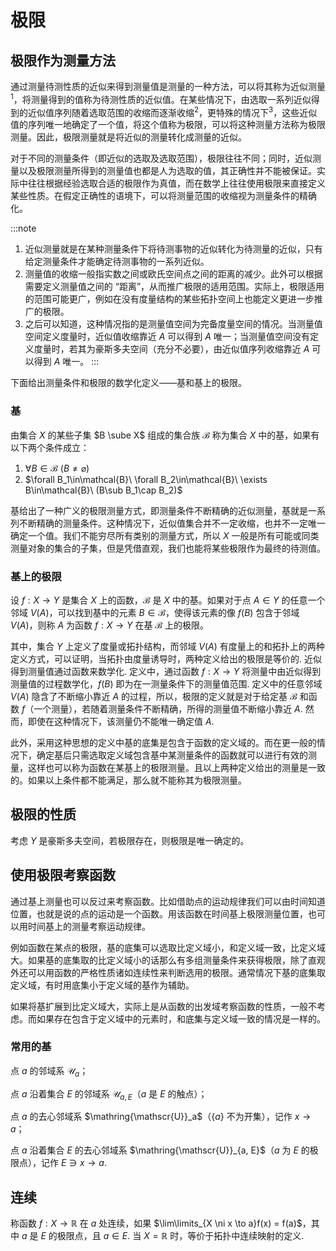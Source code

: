 # 极限

## 极限作为测量方法
通过测量待测性质的近似来得到测量值是测量的一种方法，可以将其称为近似测量<sup>1</sup>，将测量得到的值称为待测性质的近似值。在某些情况下，由选取一系列近似得到的近似值序列随着选取范围的收缩而逐渐收缩<sup>2</sup>，更特殊的情况下<sup>3</sup>，这些近似值的序列唯一地确定了一个值，将这个值称为极限，可以将这种测量方法称为极限测量。因此，极限测量就是将近似的测量转化成测量的近似。

对于不同的测量条件（即近似的选取及选取范围），极限往往不同；同时，近似测量以及极限测量所得到的测量值也都是人为选取的值，其正确性并不能被保证。实际中往往根据经验选取合适的极限作为真值，而在数学上往往使用极限来直接定义某些性质。在假定正确性的语境下，可以将测量范围的收缩视为测量条件的精确化。

:::note
1. 近似测量就是在某种测量条件下将待测事物的近似转化为待测量的近似，只有给定测量条件才能确定待测事物的一系列近似。
2. 测量值的收缩一般指实数之间或欧氏空间点之间的距离的减少。此外可以根据需要定义测量值之间的 “距离”，从而推广极限的适用范围。实际上，极限适用的范围可能更广，例如在没有度量结构的某些拓扑空间上也能定义更进一步推广的极限。
2. 之后可以知道，这种情况指的是测量值空间为完备度量空间的情况。当测量值空间定义度量时，近似值收缩靠近 $A$ 可以得到 $A$ 唯一；当测量值空间没有定义度量时，若其为豪斯多夫空间（充分不必要），由近似值序列收缩靠近 $A$ 可以得到 $A$ 唯一。
:::

下面给出测量条件和极限的数学化定义——基和基上的极限。

### 基
由集合 $X$ 的某些子集 $B \sube X$ 组成的集合族 $\mathcal{B}$ 称为集合 $X$ 中的基，如果有以下两个条件成立：

1. $\forall B\in\mathcal{B}\ (B\ne\varnothing)$
2. $\forall B_1\in\mathcal{B}\ \forall B_2\in\mathcal{B}\ \exists B\in\mathcal{B}\ (B\sub B_1\cap B_2)$

基给出了一种广义的极限测量方式，即测量条件不断精确的近似测量，基就是一系列不断精确的测量条件。这种情况下，近似值集合并不一定收缩，也并不一定唯一确定一个值。我们不能穷尽所有类别的测量方式，所以 $X$ 一般是所有可能或同类测量对象的集合的子集，但是凭借直观，我们也能将某些极限作为最终的待测值。

### 基上的极限

设 $f : X \to Y$ 是集合 $X$ 上的函数，$\mathcal{B}$ 是 $X$ 中的基。如果对于点 $A \in Y$ 的任意一个邻域 $V(A)$，可以找到基中的元素 $B \in \mathcal{B}$，使得该元素的像 $f(B)$ 包含于邻域 $V(A)$，则称 $A$ 为函数 $f : X \to Y$ 在基 $\mathcal{B}$ 上的极限。

其中，集合 $Y$ 上定义了度量或拓扑结构，而邻域 $V(A)$ 有度量上的和拓扑上的两种定义方式，可以证明，当拓扑由度量诱导时，两种定义给出的极限是等价的. 近似得到测量值通过函数来数学化. 定义中，通过函数 $f : X \to Y$ 将测量中由近似得到测量值的过程数学化，$f(B)$ 即为在一测量条件下的测量值范围. 定义中的任意邻域 $V(A)$ 隐含了不断缩小靠近 $A$ 的过程，所以，极限的定义就是对于给定基 $\mathcal{B}$ 和函数 $f$（一个测量），若随着测量条件不断精确，所得的测量值不断缩小靠近 $A$. 然而，即使在这种情况下，该测量仍不能唯一确定值 $A$. 

此外，采用这种思想的定义中基的底集是包含于函数的定义域的。而在更一般的情况下，确定基后只需选取定义域包含基中某测量条件的函数就可以进行有效的测量，这样也可以称为函数在某基上的极限测量。且以上两种定义给出的测量是一致的。如果以上条件都不能满足，那么就不能称其为极限测量。

## 极限的性质

考虑 $Y$ 是豪斯多夫空间，若极限存在，则极限是唯一确定的。

## 使用极限考察函数

通过基上测量也可以反过来考察函数。比如借助点的运动规律我们可以由时间知道位置，也就是说的点的运动是一个函数。用该函数在时间基上极限测量位置，也可以用时间基上的测量考察运动规律。

例如函数在某点的极限，基的底集可以选取比定义域小，和定义域一致，比定义域大。如果基的底集取的比定义域小的话那么有多组测量条件来获得极限，除了直观外还可以用函数的严格性质诸如连续性来判断选用的极限。通常情况下基的底集取定义域，有时用底集小于定义域的基作为辅助。

如果将基扩展到比定义域大，实际上是从函数的出发域考察函数的性质，一般不考虑。而如果存在包含于定义域中的元素时，和底集与定义域一致的情况是一样的。

### 常用的基

点 $a$ 的邻域系 $\mathscr{U}_a$；

点 $a$ 沿着集合 $E$ 的邻域系 $\mathscr{U}_{a, E}$（$a$ 是 $E$ 的触点）；

点 $a$ 的去心邻域系 $\mathring{\mathscr{U}}_a$（$\{a\}$ 不为开集），记作 $x \to a$；

点 $a$ 沿着集合 $E$ 的去心邻域系 $\mathring{\mathscr{U}}_{a, E}$（$a$ 为 $E$ 的极限点），记作 $E \ni x \to a$.

## 连续

称函数 $f : X \to \mathbb{R}$ 在 $a$ 处连续，如果 $\lim\limits_{X \ni x \to a}f(x) = f(a)$，其中 $a$ 是 $E$ 的极限点，且 $a \in E$. 当 $X = \mathbb{R}$ 时，等价于拓扑中连续映射的定义.
